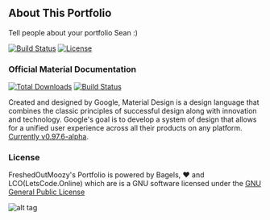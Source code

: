 ## About This Portfolio
Tell people about your portfolio Sean :)

[![Build Status](https://travis-ci.org/Dogfalo/materialize.svg?branch=master)](https://travis-ci.org/Dogfalo/materialize)
[![License](https://poser.pugx.org/clnt/materialize/license)](https://packagist.org/packages/clnt/materialize)


### Official Material Documentation
[![Total Downloads](https://poser.pugx.org/clnt/materialize/downloads)](https://packagist.org/packages/clnt/materialize) [![Build Status](https://travis-ci.org/Dogfalo/materialize.svg?branch=master)](https://travis-ci.org/Dogfalo/materialize)

Created and designed by Google, Material Design is a design language that combines the classic principles of successful design along with innovation and technology. Google's goal is to develop a system of design that allows for a unified user experience across all their products on any platform.
[Currently v0.97.6-alpha](http://materializecss.com).


### License
FreshedOutMoozy's Portfolio is powered by Bagels, ❤ and LCO(LetsCode.Online) which are is a GNU software licensed under the [GNU General Public License](https://opensource.org/licenses/GPL-3.0)

![alt tag](https://raw.github.com/dogfalo/materialize/master/images/materialize.gif)
